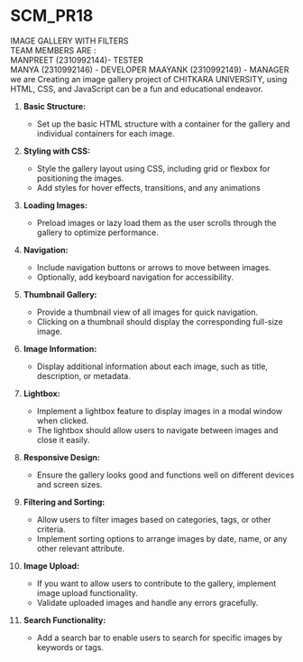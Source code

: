 # SCM_PR18  
IMAGE GALLERY WITH FILTERS  
TEAM MEMBERS ARE :  
 MANPREET (2310992144)-  TESTER  
 MANYA (2310992146) - DEVELOPER 
 MAAYANK (2310992149) - MANAGER
we are Creating an image gallery project of CHITKARA UNIVERSITY, using HTML, CSS, and JavaScript can be a fun and educational endeavor.  

1. **Basic Structure:**
   - Set up the basic HTML structure with a container for the gallery and individual containers for each image.

2. **Styling with CSS:**
   - Style the gallery layout using CSS, including grid or flexbox for positioning the images.
   - Add styles for hover effects, transitions, and any animations

3. **Loading Images:**
   - Preload images or lazy load them as the user scrolls through the gallery to optimize performance.

4. **Navigation:**
   - Include navigation buttons or arrows to move between images.
   - Optionally, add keyboard navigation for accessibility.

5. **Thumbnail Gallery:**
   - Provide a thumbnail view of all images for quick navigation.
   - Clicking on a thumbnail should display the corresponding full-size image.

6. **Image Information:**
   - Display additional information about each image, such as title, description, or metadata.

7. **Lightbox:**
   - Implement a lightbox feature to display images in a modal window when clicked.
   - The lightbox should allow users to navigate between images and close it easily.

8. **Responsive Design:**
   - Ensure the gallery looks good and functions well on different devices and screen sizes.

9. **Filtering and Sorting:**
   - Allow users to filter images based on categories, tags, or other criteria.
   - Implement sorting options to arrange images by date, name, or any other relevant attribute.

10. **Image Upload:**
    - If you want to allow users to contribute to the gallery, implement image upload functionality.
    - Validate uploaded images and handle any errors gracefully.

11. **Search Functionality:**
    - Add a search bar to enable users to search for specific images by keywords or tags.




